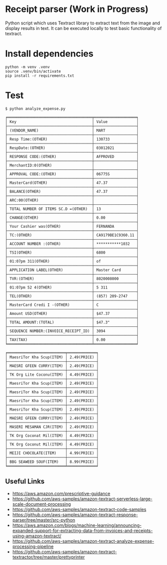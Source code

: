 # Receipt parser (Work in Progress)
Python script which uses Textract library to extract text from the image and display results in text.
It can be executed locally to test basic functionality of textract.

# Install dependencies
```
python -m venv .venv
source .venv/bin/activate
pip install -r requirements.txt
```

# Test 
```
$ python analyze_expense.py

╒══════════════════════════════════════╤═══════════════════╕
│ Key                                  │ Value             │
├──────────────────────────────────────┼───────────────────┤
│ (VENDOR_NAME)                        │ MART              │
├──────────────────────────────────────┼───────────────────┤
│ Resp Time:(OTHER)                    │ 130733            │
├──────────────────────────────────────┼───────────────────┤
│ RespDate:(OTHER)                     │ 03012021          │
├──────────────────────────────────────┼───────────────────┤
│ RESPONSE CODE:(OTHER)                │ AFPROVED          │
├──────────────────────────────────────┼───────────────────┤
│ MerchantID:0(OTHER)                  │                   │
├──────────────────────────────────────┼───────────────────┤
│ APPROVAL CODE:(OTHER)                │ 06775S            │
├──────────────────────────────────────┼───────────────────┤
│ MasterCard(OTHER)                    │ 47.37             │
├──────────────────────────────────────┼───────────────────┤
│ BALANCE(OTHER)                       │ 47.37             │
├──────────────────────────────────────┼───────────────────┤
│ ARC:00(OTHER)                        │                   │
├──────────────────────────────────────┼───────────────────┤
│ TOTAL NUMBER OF ITEMS SC.D =(OTHER)  │ 13                │
├──────────────────────────────────────┼───────────────────┤
│ CHANGE(OTHER)                        │ 0.00              │
├──────────────────────────────────────┼───────────────────┤
│ Your Cashier was(OTHER)              │ FERNANDA          │
├──────────────────────────────────────┼───────────────────┤
│ TC:(OTHER)                           │ CA9179BE1C9360.11 │
├──────────────────────────────────────┼───────────────────┤
│ ACCOUNT NUMBER :(OTHER)              │ ***********1032   │
├──────────────────────────────────────┼───────────────────┤
│ TSI(OTHER)                           │ 6800              │
├──────────────────────────────────────┼───────────────────┤
│ 01:07pm 311(OTHER)                   │ of                │
├──────────────────────────────────────┼───────────────────┤
│ APPLICATION LABEL(OTHER)             │ Master Card       │
├──────────────────────────────────────┼───────────────────┤
│ TVR:(OTHER)                          │ 8020008000        │
├──────────────────────────────────────┼───────────────────┤
│ 01:07pm 52 4(OTHER)                  │ 5 311             │
├──────────────────────────────────────┼───────────────────┤
│ TEL(OTHER)                           │ (857) 209-2747    │
├──────────────────────────────────────┼───────────────────┤
│ MasterCard Credi I -(OTHER)          │ C                 │
├──────────────────────────────────────┼───────────────────┤
│ Amount USD(OTHER)                    │ $47.37            │
├──────────────────────────────────────┼───────────────────┤
│ TOTAL AMOUNT:(TOTAL)                 │ $47.3"            │
├──────────────────────────────────────┼───────────────────┤
│ SEQUENCE NUMBER:(INVOICE_RECEIPT_ID) │ 3094              │
├──────────────────────────────────────┼───────────────────┤
│ TAX(TAX)                             │ 0.00              │
╘══════════════════════════════════════╧═══════════════════╛

╒══════════════════════════╤═════════════╕
│ MaesriTor Kha Scup(ITEM) │ 2.49(PRICE) │
├──────────────────────────┼─────────────┤
│ MAESRI GFEEN CURRY(ITEM) │ 2.49(PRICE) │
├──────────────────────────┼─────────────┤
│ TK Org Lite Coconu(ITEM) │ 4.49(PRICE) │
├──────────────────────────┼─────────────┤
│ MaesriTor Kha Scup(ITEM) │ 2.49(PRICE) │
├──────────────────────────┼─────────────┤
│ MaesriTor Kha Scup(ITEM) │ 2.49(PRICE) │
├──────────────────────────┼─────────────┤
│ MaesriTor Kha Scup(ITEM) │ 2.49(PRICE) │
├──────────────────────────┼─────────────┤
│ MaesriTor Kha Scup(ITEM) │ 2.49(PRICE) │
├──────────────────────────┼─────────────┤
│ MAESRI GFEEN CURRY(ITEM) │ 2.49(PRICE) │
├──────────────────────────┼─────────────┤
│ MASERI MESAMAN CJR(ITEM) │ 2.49(PRICE) │
├──────────────────────────┼─────────────┤
│ TK Org Coconat Mil(ITEM) │ 4.49(PRICE) │
├──────────────────────────┼─────────────┤
│ TK Org Coconut Mil(ITEM) │ 4.49(PRICE) │
├──────────────────────────┼─────────────┤
│ MEIJI CHOCOLATE(ITEM)    │ 4.99(PRICE) │
├──────────────────────────┼─────────────┤
│ BBG SEAWEED SOUF(ITEM)   │ 8.99(PRICE) │
╘══════════════════════════╧═════════════╛
```


## Useful Links
- https://aws.amazon.com/prescriptive-guidance
- https://github.com/aws-samples/amazon-textract-serverless-large-scale-document-processing
- https://github.com/aws-samples/amazon-textract-code-samples
- https://github.com/aws-samples/amazon-textract-response-parser/tree/master/src-python
- https://aws.amazon.com/blogs/machine-learning/announcing-expanded-support-for-extracting-data-from-invoices-and-receipts-using-amazon-textract/
- https://github.com/aws-samples/amazon-textract-analyze-expense-processing-pipeline
- https://github.com/aws-samples/amazon-textract-textractor/tree/master/prettyprinter












